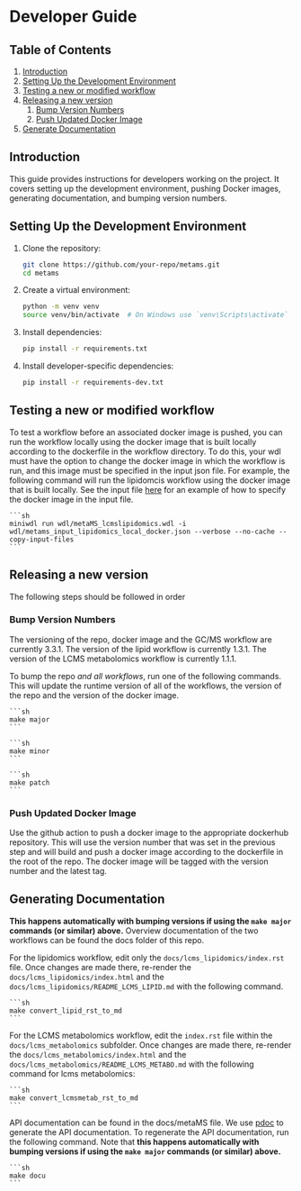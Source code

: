 # Developer Guide

## Table of Contents
1. [Introduction](#introduction)
2. [Setting Up the Development Environment](#setting-up-the-development-environment)
3. [Testing a new or modified workflow](#testing-a-new-or-modified-workflow)
4. [Releasing a new version](#releasing-a-new-version)
    1. [Bump Version Numbers](#bump-version-numbers)
    2. [Push Updated Docker Image](#push-updated-docker-image)
5. [Generate Documentation](#generate-documentation)

## Introduction
This guide provides instructions for developers working on the project. It covers setting up the development environment, pushing Docker images, generating documentation, and bumping version numbers.

## Setting Up the Development Environment
1. Clone the repository:
    ```sh
    git clone https://github.com/your-repo/metams.git
    cd metams
    ```
2. Create a virtual environment:
    ```sh
    python -m venv venv
    source venv/bin/activate  # On Windows use `venv\Scripts\activate`
    ```
3. Install dependencies:
    ```sh
    pip install -r requirements.txt
    ```
4. Install developer-specific dependencies:
    ```sh
    pip install -r requirements-dev.txt
    ```

## Testing a new or modified workflow

To test a workflow before an associated docker image is pushed, you can run the workflow locally using the docker image that is built locally according to the dockerfile in the workflow directory.  To do this, your wdl must have the option to change the docker image in which the workflow is run, and this image must be specified in the input json file.  For example, the following command will run the lipidomcis workflow using the docker image that is built locally.  See the input file [here](wdl/metams_input_lipidomics_local_docker.json) for an example of how to specify the docker image in the input file.

    ```sh
    miniwdl run wdl/metaMS_lcmslipidomics.wdl -i wdl/metams_input_lipidomics_local_docker.json --verbose --no-cache --copy-input-files
    ```

## Releasing a new version

The following steps should be followed in order

### Bump Version Numbers
The versioning of the repo, docker image and the GC/MS workflow are currently 3.3.1.
The version of the lipid workflow is currently 1.3.1.
The version of the LCMS metabolomics workflow is currently 1.1.1.

To bump the repo *and all workflows*, run one of the following commands.  This will update the runtime version of all of the workflows, the version of the repo and the version of the docker image.

    ```sh
    make major
    ```

    ```sh
    make minor
    ```

    ```sh
    make patch
    ```
### Push Updated Docker Image
Use the github action to push a docker image to the appropriate dockerhub repository. This will use the version number that was set in the previous step and will build and push a docker image according to the dockerfile in the root of the repo.  The docker image will be tagged with the version number and the latest tag.

## Generating Documentation

**This happens automatically with bumping versions if using the `make major` commands (or similar) above.**
Overview documentation of the two workflows can be found the docs folder of this repo.

For the lipidomics workflow, edit only the `docs/lcms_lipidomics/index.rst` file.  Once changes are made there, re-render the `docs/lcms_lipidomics/index.html` and the `docs/lcms_lipidomics/README_LCMS_LIPID.md` with the following command.  

    ```sh
    make convert_lipid_rst_to_md
    ```

For the LCMS metabolomics workflow, edit the `index.rst` file within the `docs/lcms_metabolomics` subfolder.  Once changes are made there, re-render the `docs/lcms_metabolomics/index.html` and the `docs/lcms_metabolomics/README_LCMS_METABO.md` with the following command for lcms metabolomics:

    ```sh
    make convert_lcmsmetab_rst_to_md
    ```

API documentation can be found in the docs/metaMS file. We use [pdoc](https://github.com/mitmproxy/pdoc) to generate the API documentation.  To regenerate the API documentation, run the following command.  Note that **this happens automatically with bumping versions if using the `make major` commands (or similar) above.**


    ```sh
    make docu
    ```
